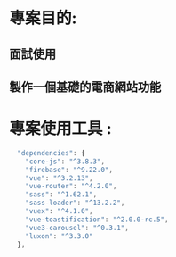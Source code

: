 # 專案目的:

## 面試使用 
## 製作一個基礎的電商網站功能 

# 專案使用工具 :
```jsx
  "dependencies": {
    "core-js": "^3.8.3",
    "firebase": "^9.22.0",
    "vue": "^3.2.13",
    "vue-router": "^4.2.0",
    "sass": "^1.62.1",
    "sass-loader": "^13.2.2",
    "vuex": "^4.1.0",
    "vue-toastification": "^2.0.0-rc.5",
    "vue3-carousel": "^0.3.1",
    "luxon": "^3.3.0"
  },
```
